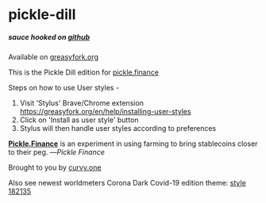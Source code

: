 # pickle-dill
##### sauce hooked on <a target='_blank' href='https://github.com/zirs3d/pickle-dill'>github</a>

Available on <a target='_blank' href='#'>greasyfork.org</a>

This is the Pickle Dill edition for <a target='_blank' href='https://pickle.finance'>pickle.finance</a> 

Steps on how to use User styles - 
1. Visit 'Stylus' Brave/Chrome extension <a target='_blank' href='https://greasyfork.org/en/help/installing-user-styles'>https://greasyfork.org/en/help/installing-user-styles</a>
2. Click on 'Install as user style' button
3. Stylus will then handle user styles according to preferences

**<a target='_blank' href='https://pickle.finance'>
Pickle.Finance</a>** is an experiment in using farming to bring stablecoins closer to their peg.
—<cite>Pickle Finance</cite>
</blockquote>
Brought to you by <a target='_blank' href='http://curvy.one'>curvy.one</a>

Also see newest worldmeters Corona Dark Covid-19 edition theme: <a target='_blank' href='https://userstyles.org/styles/182135'>style 182135</a>